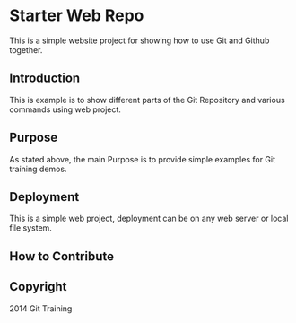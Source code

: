 # Starter Web Repo

This is a simple website project for showing how to use Git and Github together.

## Introduction

This is example is to show different parts of the Git Repository and various commands using
web project.

## Purpose

As stated above, the main Purpose is to provide simple examples for Git training demos.

## Deployment

This is a simple web project, deployment can be on any web server or local file system.

## How to Contribute

## Copyright
2014 Git Training
